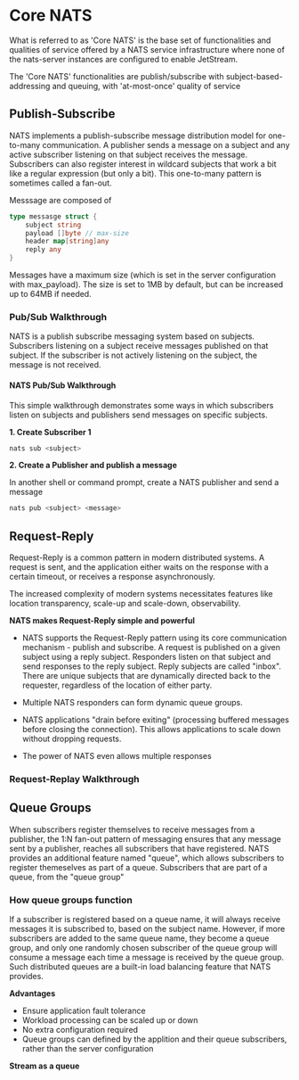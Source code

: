# Core NATS

What is referred to as 'Core NATS' is the base set of functionalities and qualities of service offered by a NATS service infrastructure where none of the nats-server instances are configured to enable JetStream.

The 'Core NATS' functionalities are publish/subscribe with subject-based-addressing and queuing, with 'at-most-once' quality of service

## Publish-Subscribe

NATS implements a publish-subscribe message distribution model for one-to-many communication. A publisher sends a message on a subject and any active subscriber listening on that subject receives the message. Subscribers can also register interest in wildcard subjects that work a bit like a regular expression (but only a bit). This one-to-many pattern is sometimes called a fan-out.

Messsage are composed of

```go
type messasge struct {
    subject string
    payload []byte // max-size
    header map[string]any
    reply any
}
```

Messages have a maximum size (which is set in the server configuration with max_payload). The size is set to 1MB by default, but can be increased up to 64MB if needed.

### Pub/Sub Walkthrough

NATS is a publish subscribe messaging system based on subjects. Subscribers listening on a subject receive messages published on that subject. If the subscriber is not actively listening on the subject, the message is not received.

#### NATS Pub/Sub Walkthrough

This simple walkthrough demonstrates some ways in which subscribers listen on subjects and publishers send messages on specific subjects.

**1. Create Subscriber 1**

```bash
nats sub <subject>
```

**2. Create a Publisher and publish a message**

In another shell or command prompt, create a NATS publisher and send a message

```bash
nats pub <subject> <message>
```

## Request-Reply

Request-Reply is a common pattern in modern distributed systems. A request is sent, and the application either waits on the response with a certain timeout, or receives a response asynchronously.

The increased complexity of modern systems necessitates features like location transparency, scale-up and scale-down, observability.

**NATS makes Request-Reply simple and powerful**

- NATS supports the Request-Reply pattern using its core communication mechanism - publish and subscribe. A request is published on a given subject using a reply subject. Responders listen on that subject and send responses to the reply subject. Reply subjects are called "inbox". There are unique subjects that are dynamically directed back to the requester, regardless of the location of either party.

- Multiple NATS responders can form dynamic queue groups.

- NATS applications "drain before exiting" (processing buffered messages before closing the connection). This allows applications to scale down without dropping requests.

- The power of NATS even allows multiple responses

### Request-Replay Walkthrough

## Queue Groups 

When subscribers register themselves to receive messages from a publisher, the 1:N fan-out pattern of messaging ensures that any message sent by a publisher, reaches all subscribers that have registered. NATS provides an additional feature named "queue", which allows subscribers to register themeselves as part of a queue. Subscribers that are part of a queue, from the "queue group"

### How queue groups function

If a subscriber is registered based on a queue name, it will always receive messages it is subscribed to, based on the subject name. However, if more subscribers are added to the same queue name, they become a queue group, and only one randomly chosen subscriber of the queue group will consume a message each time a message is received by the queue group. Such distributed queues are a built-in load balancing feature that NATS provides.

**Advantages**

- Ensure application fault tolerance
- Workload processing can be scaled up or down
- No extra configuration required
- Queue groups can defined by the applition and their queue subscribers, rather than the server configuration

**Stream as a queue**

